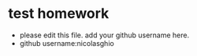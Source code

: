 # test homework

* please edit this file. add your github username here.
* github username:nicolasghio
